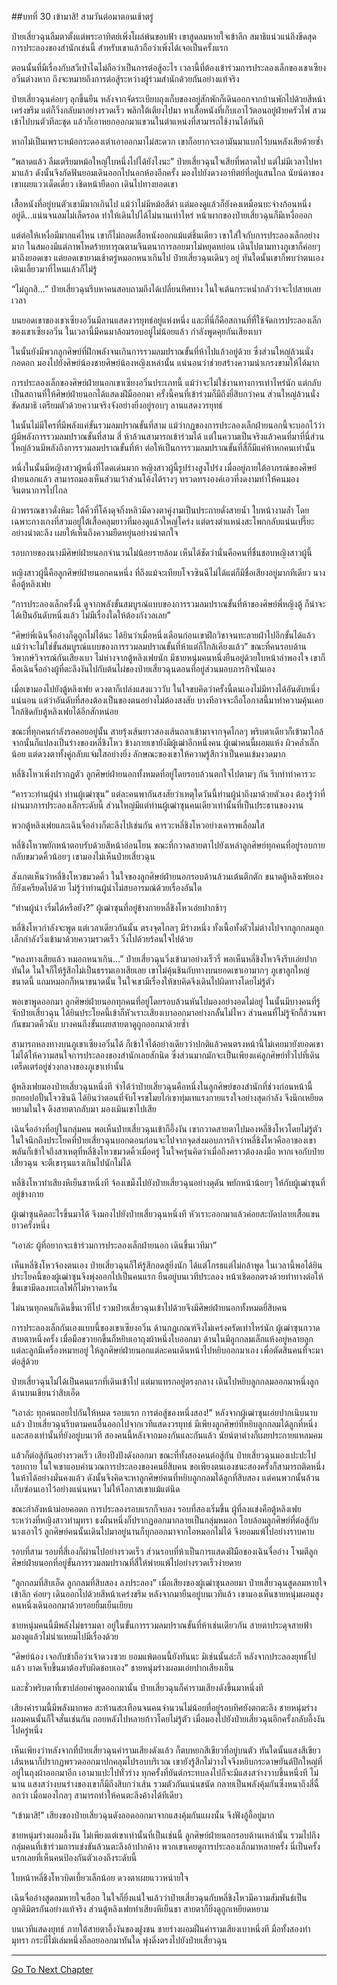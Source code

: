 ##บทที่ 30 เข้ามาสิ!
สามวันต่อมาตอนเช้าตรู่

ป๋ายเสี่ยวฉุนลืมตาตั้งแต่พระอาทิตย์เพิ่งโผล่พ้นขอบฟ้า เขาสูดลมหายใจเข้าลึก สมาธิแน่วแน่ถึงขีดสุด การประลองของสำนักเช่นนี้ สำหรับเขาแล้วถือว่าเพิ่งได้เจอเป็นครั้งแรก

ตอนนั้นที่มีเรื่องกับสวีเป่าไฉไม่ถือว่าเป็นการต่อสู้อะไร เวลานี้ที่ต้องเข้าร่วมการประลองเล็กของเขาเซียงอวิ๋นต่างหาก ถึงจะหมายถึงการต่อสู้ระหว่างผู้ร่วมสำนักด้วยกันอย่างแท้จริง

ป๋ายเสี่ยวฉุนค่อยๆ ลุกขึ้นยืน หลังจากจัดระเบียบถุงเก็บของอยู่สักพักก็เดินออกจากบ้านพักไปด้วยสีหน้าเคร่งขรึม แต่ก็วิ่งกลับมาอย่างรวดเร็ว พลิกใต้เตียงไปมา หาเสื้อหนังที่เก็บเอาไว้ตอนอยู่ฝ่ายครัวไฟ สวมเข้าไปบนตัวทีละชุด แล้วก็เอาหยกออกมาแขวนในตำแหน่งที่สามารถใช้งานได้ทันที

หากไม่เป็นเพราะหม้อกระดองเต่าเอาออกมาไม่สะดวก เขาก็อยากจะเอามันมาแบกไว้บนหลังเสียด้วยซ้ำ

“พลาดแล้ว ลืมเตรียมหม้อใหญ่ใบหนึ่งไปได้ยังไงนะ” ป๋ายเสี่ยวฉุนใจเสียที่พลาดไป แต่ไม่มีเวลาไปหามาแล้ว ดังนั้นจึงกัดฟันยอมเดินออกไปนอกห้องอีกครั้ง มองไปยังดวงอาทิตย์ที่อยู่แสนไกล นัยน์ตาของเขาเผยแววเด็ดเดี่ยว เชิดหน้ายืดอก เดินไปทางยอดเขา

เสื้อหนังที่อยู่บนตัวเขามีมากเกินไป แม้ว่าไม่มีหม้อสีดำ แต่มองดูแล้วก็ยังคงเหมือนบะจ่างก้อนหนึ่งอยู่ดี...แน่นจนลมไม่เล็ดรอด ทำให้เดินไปได้ไม่นานเท่าไหร่ หน้าผากของป๋ายเสี่ยวฉุนก็มีเหงื่อออก

แต่ต่อให้เหงื่อมีมากแค่ไหน เขาก็ไม่ถอดเสื้อหนังออกแม้แต่ชิ้นเดียว เขาใส่ใจกับการประลองเล็กอย่างมาก ในสมองมีแต่ภาพโหดร้ายทารุณตามจินตนาการลอยมาไม่หยุดหย่อน เดินไปตามทางภูเขาก็ค่อยๆ มาถึงยอดเขา แต่ยอดเขายามเช้าตรู่หมอกหนาเกินไป ป๋ายเสี่ยวฉุนเดินๆ อยู่ ทันใดนั้นเขาก็พบว่าตนเองเดินเลี้ยวมาที่ไหนแล้วก็ไม่รู้

“ไม่ถูกสิ...” ป๋ายเสี่ยวฉุนรีบหาคนสอบถามถึงได้เปลี่ยนทิศทาง ในใจเต้นกระหน่ำกลัวว่าจะไปสายเลยเวลา

บนยอดเขาของเขาเซียงอวิ๋นมีลานแสดงวรยุทธ์อยู่แห่งหนึ่ง และที่นี่ก็คือสถานที่ที่ใช้จัดการประลองเล็กของเขาเซียงอวิ๋น ในเวลานี้มีคนมาล้อมรอบอยู่ไม่น้อยแล้ว กำลังพูดคุยกันเสียงเบา

ในนั้นยังมีพวกลูกศิษย์ที่ฝึกพลังจนเกินการรวมลมปราณขั้นที่ห้าไปแล้วอยู่ด้วย ซึ่งส่วนใหญ่ล้วนนั่งกอดอก มองไปยังศิษย์น้องชายศิษย์น้องหญิงเหล่านั้น แน่นอนว่าช่วยสร้างความน่าเกรงขามให้ได้มาก

การประลองเล็กของศิษย์ฝ่ายนอกเขาเซียงอวิ๋นประเภทนี้ แม้ว่าจะไม่ใช่งานทางการเท่าไหร่นัก แต่กลับเป็นสถานที่ให้ศิษย์ฝ่ายนอกได้แสดงฝีมืออกมา ครั้งนี้คนที่เข้าร่วมก็มีถึงยี่สิบกว่าคน ส่วนใหญ่ล้วนนั่งขัดสมาธิ เตรียมตัวด้วยความจริงจังอย่างยิ่งอยู่รอบๆ ลานแสดงวรยุทธ์

ในนั้นไม่มีใครที่มีพลังแค่ขั้นรวมลมปราณขั้นที่สาม แม้ว่ากฏของการประลองเล็กฝ่ายนอกนี้จะบอกไว้ว่าผู้มีพลังการรวมลมปราณขั้นที่สาม สี่ ห้าล้วนสามารถเข้าร่วมได้ แต่ในความเป็นจริงแล้วคนที่มาที่นี่ส่วนใหญ่ล้วนมีพลังถึงการรวมลมปราณขั้นที่ห้า ต่อให้เป็นการรวมลมปราณขั้นที่สี่ก็มีแค่ห้าหกคนเท่านั้น

หนึ่งในนั้นมีหญิงสาวผู้หนึ่งที่โดดเด่นมาก หญิงสาวผู้นี้รูปร่างสูงโปร่ง เมื่ออยู่ภายใต้อาภรณ์ของศิษย์ฝ่ายนอกแล้ว สามารถมองเห็นส่วนเว้าส่วนโค้งได้รางๆ ทรวดทรงองค์เอวที่งดงามทำให้คนมองจินตนาการไปไกล

ผิวพรรณขาวดั่งหิมะ ใต้คิ้วที่โค้งดุจกิ่งหลิวมีดวงตาคู่งามเป็นประกายดั่งสายน้ำ ใบหน้างามล้ำ โดยเฉพาะกางเกงที่สวมอยู่ใต้เสื้อคลุมยาวที่มองดูแล้วใหญ่โคร่ง แต่ตรงตำแหน่งสะโพกกลับแน่นเปรี๊ยะอย่างน่าตะลึง เผยให้เห็นถึงความยืดหยุ่นอย่างน่าตกใจ

รอบกายของนางมีศิษย์ฝ่ายนอกจำนวนไม่น้อยรายล้อม เห็นได้ชัดว่านั่นคือคนที่ชื่นชอบหญิงสาวผู้นี้

หญิงสาวผู้นี้คือลูกศิษย์ฝ่ายนอกคนหนึ่ง ที่ถึงแม้จะเทียบโจวซินฉีไม่ได้แต่ก็มีชื่อเสียงอยู่มากทีเดียว นางคือตู้หลิงเฟย

“การประลองเล็กครั้งนี้ ดูจากพลังขั้นสมบูรณ์แบบของการรวมลมปราณขั้นที่ห้าของศิษย์พี่หญิงตู้ ก็น่าจะได้เป็นอันดับหนึ่งแล้ว ไม่มีเรื่องใดให้ต้องกังวลเลย”

“ศิษย์พี่เฉินจื่ออ๋างก็ดูถูกไม่ได้นะ ได้ยินว่าเมื่อหนึ่งเดือนก่อนเขาฝึกวิชาจนทะลายฝ่าไปอีกขั้นได้แล้ว แม้ว่าจะไม่ใช่ขั้นสมบูรณ์แบบของการรวมลมปราณขั้นที่ห้าแต่ก็ใกล้เคียงแล้ว” ขณะที่คนรอบด้านวิพากษ์วิจารณ์กันเสียงเบา ไม่ห่างจากตู้หลิงเฟยนัก มีชายหนุ่มคนหนึ่งยืนอยู่ด้วยใบหน้าลำพองใจ เขาก็คือเฉินจื่ออ๋างผู้ที่ตะลึงงันไปกับต้นไผ่ของป่ายเสี่ยวฉุนตอนที่อยู่ส่วนมอบภารกิจนั่นเอง

เมื่อเขามองไปยังตู้หลิงเฟย ดวงตาก็เปล่งแสงแวววับ ในใจขบคิดว่าครั้งนี้ตนเองไม่มีทางได้อันดับหนึ่งแน่นอน แต่ว่าอันดับที่สองต้องเป็นของตนอย่างไม่ต้องสงสัย บางทีอาจจะถือโอกาสนี้มาทำความคุ้นเคยใกล้ชิดกับตู้หลิงเฟยได้อีกสักหน่อย

ขณะที่ทุกคนกำลังรอคอยอยู่นั้น สายรุ้งเส้นยาวสองเส้นถลาเข้ามาจากจุดไกลๆ พริบตาเดียวก็เข้ามาใกล้ จากนั้นก็แปลงเป็นร่างของหลี่ชิงโหว ข้างกายเขายังมีผู้เฒ่าอีกหนึ่งคน ผู้เฒ่าคนนี้ผอมแห้ง ผิวคล้ำเล็กน้อย แต่ดวงตาทั้งคู่กลับแจ่มใสอย่างยิ่ง ลักษณะของเขาให้ความรู้สึกว่าเป็นคนเข้มงวดมาก

หลี่ชิงโหวเพิ่งปรากฏตัว ลูกศิษย์ฝ่ายนอกทั้งหมดที่อยู่โดยรอบล้วนตกใจไปตามๆ กัน รีบทำท่าคารวะ

“คารวะท่านผู้นำ ท่านผู้เฒ่าซุน” แต่ละคนพากันสงสัยว่าเหตุใดวันนี้ท่านผู้นำถึงมาด้วยตัวเอง ต้องรู้ว่าที่ผ่านมาการประลองเล็กระดับนี้ ส่วนใหญ่มีแต่ท่านผู้เฒ่าซุนคนเดียวเท่านั้นที่เป็นประธานของงาน

พวกตู้หลิงเฟยและเฉินจื่ออ๋างก็ตะลึงไปเช่นกัน คารวะหลี่ชิงโหวอย่างเคารพเลื่อมใส

หลี่ชิงโหวพยักหน้าตอบรับด้วยสีหน้าอ่อนโยน ขณะที่กวาดสายตาไปยังเหล่าลูกศิษย์ทุกคนที่อยู่รอบกายกลับขมวดคิ้วน้อยๆ เขามองไม่เห็นป๋ายเสี่ยวฉุน

สังเกตเห็นว่าหลี่ชิงโหวขมวดคิ้ว ในใจของลูกศิษย์ฝ่ายนอกรอบด้านล้วนเต้นตึกตัก ขนาดตู้หลิงเฟยเองก็ยังเครียดไปด้วย ไม่รู้ว่าท่านผู้นำไม่สบอารมณ์ด้วยเรื่องอันใด

“ท่านผู้นำ เริ่มได้หรือยัง?” ผู้เฒ่าซุนที่อยู่ข้างกายหลี่ชิงโหวเอ่ยปากช้าๆ

หลี่ชิงโหวกำลังจะพูด แต่เวลาเดียวกันนั้น ตรงจุดไกลๆ มีร่างหนึ่ง ทั้งเนื้อทั้งตัวไม่ต่างไปจากลูกกลมลูกเล็กกำลังวิ่งเข้ามาด้วยความรวดเร็ว วิ่งไปด้วยร้อนใจไปด้วย

“หลงทางเสียแล้ว หมอกหนาเกิน...” ป๋ายเสี่ยวฉุนวิ่งเข้ามาอย่างเร็วรี่ พอเห็นหลี่ชิงโหวจึงรีบเอ่ยปากทันใด ในใจก็ให้รู้สึกไม่เป็นธรรมเอาเสียเลย เขาไม่คุ้นชินกับทางบนยอดเขาเอามากๆ ภูเขาลูกใหญ่ขนาดนี้ แถมหมอกก็หนาขนาดนั้น ในใจเขามีเรื่องให้ขบคิดจึงเดินไปผิดทางโดยไม่รู้ตัว

พอเขาพูดออกมา ลูกศิษย์ฝ่ายนอกทุกคนที่อยู่โดยรอบล้วนหันไปมองอย่างอดไม่อยู่ ในนั้นมีบางคนที่รู้จักป๋ายเสี่ยวฉุน ได้ยินประโยคนี้เข้าก็หัวเราะเสียงเบาออกมาอย่างกลั้นไม่ไหว ส่วนคนที่ไม่รู้จักก็ล้วนพากันขมวดคิ้วฉับ บางคนถึงขั้นเผยสายตาดูถูกออกมาด้วยซ้ำ

สามารถหลงทางบนภูเขาเซียงอวิ๋นได้ ก็เข้าใจได้อย่างเดียวว่าปกติแล้วคนตรงหน้านี้ไม่เคยมายังยอดเขา ไม่ได้ให้ความสนใจการประลองของสำนักเลยสักนิด ซึ่งส่วนมากมักจะเป็นเพียงแค่ลูกศิษย์ทั่วไปที่เดินเตร็ดเตร่อยู่ช่วงกลางของภูเขาเท่านั้น

ตู้หลิงเฟยมองป๋ายเสี่ยวฉุนหนึ่งที จำได้ว่าป๋ายเสี่ยวฉุนคือหนึ่งในลูกศิษย์ของสำนักที่ช่วงก่อนหน้านี้ยกยอปอปั้นโจวซินฉี ได้ยินว่าตอนที่จับโจรขโมยไก่เขาทุ่มเทแรงกายแรงใจอย่างสุดกำลัง จึงนึกเหยียดหยามในใจ ดึงสายตากลับมา มองเมินเขาไปเสีย

เฉินจื่ออ๋างที่อยู่ในกลุ่มคน พอเห็นป๋ายเสี่ยวฉุนเข้าก็อึ้งงัน เขากวาดสายตาไปมองหลี่ชิงโหวโดยไม่รู้ตัว ในใจนึกถึงประโยคที่ป๋ายเสี่ยวฉุนบอกตอนก่อนจะไปจากจุดส่งมอบภารกิจว่าหลี่ชิงโหวคืออาของเขา พลันก็เข้าใจถึงสาเหตุที่หลี่ชิงโหวขมวดคิ้วเมื่อครู่ ในใจครุ่นคิดว่าเมื่อถึงคราวต้องลงมือ หากเจอกับป๋ายเสี่ยวฉุน จะตีเขารุนแรงเกินไปนักไม่ได้

หลี่ชิงโหวทำเสียงหึเย็นชาหนึ่งที จ้องเขม็งไปยังป๋ายเสี่ยวฉุนอย่างดุดัน พยักหน้าน้อยๆ ให้กับผู้เฒ่าซุนที่อยู่ข้างกาย

ผู้เฒ่าซุนคิดอะไรขึ้นมาได้ จึงมองไปยังป๋ายเสี่ยวฉุนหนึ่งที หัวเราะออกมาแล้วค่อยสะบัดปลายเสื้อแขนยาวครั้งหนึ่ง

“เอาล่ะ ผู้ที่อยากจะเข้าร่วมการประลองเล็กฝ่ายนอก เดินขึ้นเวทีมา”

เห็นหลี่ชิงโหวจ้องตนเอง ป๋ายเสี่ยวฉุนก็ให้รู้สึกอดสูยิ่งนัก ได้แต่โกรธแต่ไม่กล้าพูด ในเวลานี้พอได้ยินประโยคนี้ของผู้เฒ่าซุนจึงพุ่งออกไปเป็นคนแรก ยืนอยู่บนเวทีประลอง หน้าเชิดอกตรงด้วยท่าทางต่อให้ขึ้นเขามีดลงทะเลไฟก็ไม่หวาดหวั่น

ไม่นานทุกคนก็เดินขึ้นเวทีไป รวมป๋ายเสี่ยวฉุนเข้าไปด้วยจึงมีศิษย์ฝ่ายนอกทั้งหมดยี่สิบคน

การประลองเล็กกันเองแบบนี้ของเขาเซียงอวิ๋น ด้านกฎเกณฑ์จึงไม่เคร่งครัดเท่าไหร่นัก ผู้เฒ่าซุนกวาดสายตาหนึ่งครั้ง เมื่อมือขวายกขึ้นก็หยิบเอาถุงผ้าหนึ่งใบออกมา ด้านในมีลูกกลมเล็กแห้งอยู่หลายลูก แต่ละลูกมีเครื่องหมายอยู่ ให้ลูกศิษย์ฝ่ายนอกแต่ละคนเดินหน้าไปหยิบออกมาเอง เพื่อตัดสินคนที่จะมาต่อสู้ด้วย

ป๋ายเสี่ยวฉุนไม่ได้เป็นคนแรกที่เดินเข้าไป แต่มาแทรกอยู่ตรงกลาง เดินไปหยิบลูกกลมออกมาหนึ่งลูก ด้านบนเขียนว่าสิบเอ็ด

“เอาล่ะ ทุกคนถอยไปกันให้หมด รอบแรก การต่อสู้ของหนึ่งสอง!” หลังจากผู้เฒ่าซุนเอ่ยปากเนิบนาบแล้ว ป๋ายเสี่ยวฉุนรีบตามคนอื่นออกไปจากเวทีแสดงวรยุทธ์ มีเพียงลูกศิษย์ที่หยิบลูกกลมได้ลูกที่หนึ่งและสองเท่านั้นที่ยังอยู่บนเวที สองคนนี้หลังจากมองกันและกันแล้ว นัยน์ตาต่างก็เผยประกายแหลมคม

แล้วก็ต่อสู้กันอย่างรวดเร็ว เสียงปึงปังดังออกมา ขณะที่ทั้งสองคนต่อสู้กัน ป๋ายเสี่ยวฉุนมองเปะปะไปรอบกาย ในใจเขาแอบคำนวณการประลองของคนยี่สิบคน ขอเพียงตนเองชนะสองครั้งก็สามารถติดหนึ่งในห้าได้อย่างมั่นคงแล้ว ดังนั้นจึงคิดจะหาลูกศิษย์คนที่หยิบลูกกลมได้ลูกที่สิบสอง แต่คนพวกนั้นล้วนเก็บซ่อนเอาไว้อย่างแน่นหนา ไม่ให้โอกาสเขาแม้แต่นิด

ขณะกำลังหน้าม่อยคอตก การประลองรอบแรกก็จบลง รอบที่สองเริ่มขึ้น ผู้ที่ลงแข่งคือตู้หลิงเฟย ระหว่างที่หญิงสาวทำมุทรา ธงผืนหนึ่งก็ปรากฏออกมากลายเป็นกลุ่มหมอก โอบล้อมลูกศิษย์ที่ต่อสู้กับนางเอาไว้ ลูกศิษย์คนนั้นเดินไปมาอยู่นานก็บุกออกมาจากไอหมอกไม่ได้ จึงยอมแพ้ไปอย่างราบคาบ

รอบที่สาม รอบที่สี่เองก็ผ่านไปอย่างรวดเร็ว ส่วนรอบที่ห้าเป็นการแสดงฝีมือของเฉินจื่ออ๋าง โจมตีลูกศิษย์ฝ่ายนอกที่อยู่ขั้นการรวมลมปราณที่สี่ให้พ่ายแพ้ไปอย่างรวดเร็วง่ายดาย

“ลูกกลมที่สิบเอ็ด ลูกกลมที่สิบสอง ลงประลอง” เมื่อเสียงของผู้เฒ่าซุนลอยมา ป๋ายเสี่ยวฉุนสูดลมหายใจเข้าลึก ค่อยๆ เดินออกไปด้วยสีหน้าเคร่งขรึม หลังจากมายืนอยู่บนเวทีแล้ว เขามองเห็นชายหนุ่มผอมสูงคนหนึ่งเดินออกมาด้วยรอยยิ้มเย็นเยียบ

ชายหนุ่มคนนี้มีพลังไม่ธรรมดา อยู่ในขั้นการรวมลมปราณขั้นที่ห้าเช่นเดียวกัน สายตาประดุจสายฟ้า มองดูแล้วไม่น่าแหยมไปมีเรื่องด้วย

“ศิษย์น้อง เจอกับข้าถือว่าเจ้าดวงซวย ยอมแพ้ตอนนี้ยังทันนะ มิเช่นนั้นล่ะก็ หลังจากประลองยุทธ์ไปแล้ว บาดเจ็บขึ้นมาต้องรับผิดชอบเอง” ชายหนุ่มร่างผอมเอ่ยปากเสียงเย็น

และชั่วพริบตาที่เขาปล่อยคำพูดออกมานั้น ป๋ายเสี่ยวฉุนก็คำรามเสียงดังขึ้นมาหนึ่งที

เสียงคำรามนี้มีพลังมากพอ สะท้านสะเทือนจนคนจำนวนไม่น้อยที่อยู่รอบทิศยังตกตะลึง ชายหนุ่มร่างผอมคนนั้นก็ใจสั่นเช่นกัน ถอยหลังไปหลายก้าวโดยไม่รู้ตัว เมื่อมองไปยังป๋ายเสี่ยวฉุนอีกครั้งกลับอึ้งงันไปครู่หนึ่ง

เห็นเพียงว่าหลังจากที่ป๋ายเสี่ยวฉุนคำรามเสียงดังแล้ว ก็ตบหยกสีเขียวที่อยู่บนตัว ทันใดนั้นแสงสีเขียวเส้นหนาก็ปรากฏพรวดออกมาปกคลุมไปรอบบริเวณ เขายังรู้สึกไม่วางใจจึงหยิบกระดาษยันต์ปึกใหญ่ที่อยู่ในถุงผ้าออกมาอีก เอามาแปะไปทั่วร่าง ทุกครั้งที่ยันต์กระทบลงไปก็จะมีแสงสว่างวาบขึ้นหนึ่งที ไม่นาน แสงสว่างบนร่างของเขาก็มีถึงสิบกว่าเส้น รวมตัวกันแน่นขนัด กลายเป็นพลังคุ้มกันซึ่งหนาถึงสี่ฉื่อกว่า เมื่อมองไกลๆ สามารถทำให้คนตะลึงค้างได้ทีเดียว

“เข้ามาสิ!” เสียงของป๋ายเสี่ยวฉุนดังลอดออกมาจากแสงคุ้มกันแผงนั้น จึงฟังอู้อี้อยู่มาก

ชายหนุ่มร่างผอมอึ้งงัน ไม่เพียงแต่เขาเท่านั้นที่เป็นเช่นนี้ ลูกศิษย์ฝ่ายนอกรอบด้านเหล่านั้น รวมไปถึงกลุ่มคนที่เข้าร่วมการแข่งขันล้วนตะลึงอ้าปากค้าง พวกเขาเคยดูการประลองเล็กมาหลายครั้ง นี่เป็นครั้งแรกเลยที่เห็นคนป้องกันตัวเองถึงระดับนี้

ใบหน้าหลี่ชิงโหวบิดเบี้ยวเล็กน้อย ดวงตาเผยแววหน่ายใจ

เฉินจื่ออ๋างสูดลมหายใจเฮือก ในใจก็ยิ่งแน่ใจแล้วว่าป๋ายเสี่ยวฉุนกับหลี่ชิงโหวมีความสัมพันธ์เป็นญาติมิตรกันอย่างแท้จริง ส่วนตู้หลิงเฟยทำเสียงหึเย็นชา สายตาก็ยิ่งดูถูกเหยียดหยาม

บนเวทีแสดงยุทธ์ ภายใต้สายตาอึ้งงันของฝูงชน ชายร่างผอมฝืนคำรามเสียงเบาหนึ่งที มือทั้งสองทำมุทรา กระบี่ไม้เล่มหนึ่งก็ลอยออกมาทันใด พุ่งดิ่งตรงไปยังป๋ายเสี่ยวฉุน

----------



[Go To Next Chapter]( ./31.md)